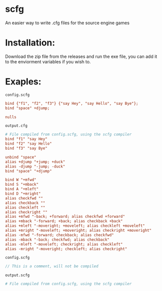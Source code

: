 # scfg
An easier way to write .cfg files for the source engine games

# Installation:
Download the zip file from the releases and run the exe file, you can add it to the enviorment variables if you wish to.

# Exaples:

`config.scfg`
```cfg
bind {"f1", "f2", "f3"} {"say Hey", "say Hello", "say Bye"};
bind "space" +djump;

nulls
```

`output.cfg`
```cfg
# File compiled from config.scfg, using the scfg compiler
bind "f1" "say Hey"
bind "f2" "say Hello"
bind "f3" "say Bye"

unbind "space"
alias +djump "+jump; +duck"
alias -djump "-jump; -duck"
bind "space" "+djump"

bind W "+mfwd"
bind S "+mback"
bind A "+mleft"
bind D "+mright"
alias checkfwd ""
alias checkback ""
alias checkleft ""
alias checkright ""
alias +mfwd "-back; +forward; alias checkfwd +forward"
alias +mback "-forward; +back; alias checkback +back"
alias +mleft "-moveright; +moveleft; alias checkleft +moveleft"
alias +mright "-moveleft; +moveright; alias checkright +moveright"
alias -mfwd "-forward; checkback; alias checkfwd"
alias -mback "-back; checkfwd; alias checkback"
alias -mleft "-moveleft; checkright; alias checkleft"
alias -mright "-moveright; checkleft; alias checkright"
```

`config.scfg`
```go
// This is a comment, will not be compiled
```

`output.scfg`
```cfg
# File compiled from config.scfg, using the scfg compiler
```
